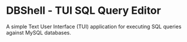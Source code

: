 # DBShell - TUI SQL Query Editor

A simple Text User Interface (TUI) application for executing SQL queries against MySQL databases.
